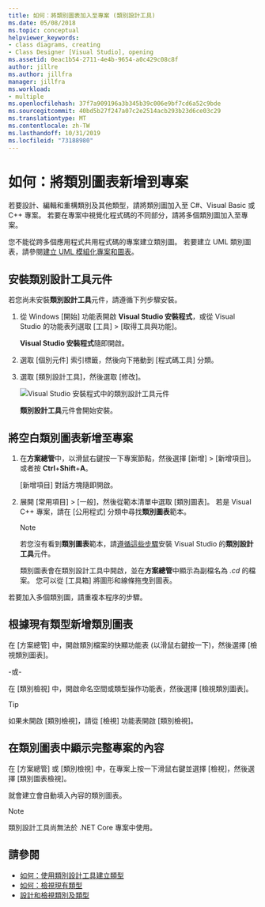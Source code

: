 ```yaml
---
title: 如何：將類別圖表加入至專案 (類別設計工具)
ms.date: 05/08/2018
ms.topic: conceptual
helpviewer_keywords:
- class diagrams, creating
- Class Designer [Visual Studio], opening
ms.assetid: 0eac1b54-2711-4e4b-9654-a0c429c08c8f
author: jillre
ms.author: jillfra
manager: jillfra
ms.workload:
- multiple
ms.openlocfilehash: 37f7a909196a3b345b39c006e9bf7cd6a52c9bde
ms.sourcegitcommit: 40bd5b27f247a07c2e2514acb293b23d6ce03c29
ms.translationtype: MT
ms.contentlocale: zh-TW
ms.lasthandoff: 10/31/2019
ms.locfileid: "73188980"
---
```

# <a name="how-to-add-class-diagrams-to-projects"></a>如何：將類別圖表新增到專案

若要設計、編輯和重構類別及其他類型，請將類別圖加入至 C#、Visual Basic 或 C++ 專案。 若要在專案中視覺化程式碼的不同部分，請將多個類別圖加入至專案。

您不能從跨多個應用程式共用程式碼的專案建立類別圖。 若要建立 UML 類別圖表，請參閱[建立 UML 模組化專案和圖表](../../modeling/what-s-new-for-design-in-visual-studio.md)。

## <a name="install-the-class-designer-component"></a>安裝類別設計工具元件

若您尚未安裝**類別設計工具**元件，請遵循下列步驟安裝。

1. 從 Windows [開始] 功能表開啟 **Visual Studio 安裝程式**，或從 Visual Studio 的功能表列選取 [工具] > [取得工具與功能]。

   **Visual Studio 安裝程式**隨即開啟。

1. 選取 [個別元件] 索引標籤，然後向下捲動到 [程式碼工具] 分類。

1. 選取 [類別設計工具]，然後選取 [修改]。

   ![Visual Studio 安裝程式中的類別設計工具元件](media/class-designer-component.png)

   **類別設計工具**元件會開始安裝。

## <a name="add-a-blank-class-diagram-to-a-project"></a>將空白類別圖表新增至專案

1. 在**方案總管**中，以滑鼠右鍵按一下專案節點，然後選擇 [新增] > [新增項目]。 或者按 **Ctrl**+**Shift**+**A**。

   [新增項目] 對話方塊隨即開啟。

2. 展開 [常用項目] > [一般]，然後從範本清單中選取 [類別圖表]。 若是 Visual C++ 專案，請在 [公用程式] 分類中尋找**類別圖表**範本。

   > [!NOTE]
   > 若您沒有看到**類別圖表**範本，請[遵循這些步驟](#install-the-class-designer-component)安裝 Visual Studio 的**類別設計工具**元件。

   類別圖表會在類別設計工具中開啟，並在**方案總管**中顯示為副檔名為 *.cd* 的檔案。 您可以從 [工具箱] 將圖形和線條拖曳到圖表。

若要加入多個類別圖，請重複本程序的步驟。

## <a name="add-a-class-diagram-based-on-existing-types"></a>根據現有類型新增類別圖表

在 [方案總管] 中，開啟類別檔案的快顯功能表 (以滑鼠右鍵按一下)，然後選擇 [檢視類別圖表]。

-或-

在 [類別檢視] 中，開啟命名空間或類型操作功能表，然後選擇 [檢視類別圖表]。

> [!TIP]
> 如果未開啟 [類別檢視]，請從 [檢視] 功能表開啟 [類別檢視]。

## <a name="to-display-the-contents-of-a-complete-project-in-a-class-diagram"></a>在類別圖表中顯示完整專案的內容

在 [方案總管] 或 [類別檢視] 中，在專案上按一下滑鼠右鍵並選擇 [檢視]，然後選擇 [類別圖表檢視]。

就會建立會自動填入內容的類別圖表。

> [!NOTE]
> 類別設計工具尚無法於 .NET Core 專案中使用。

## <a name="see-also"></a>請參閱

- [如何：使用類別設計工具建立類型](how-to-create-types.md)
- [如何：檢視現有類型](how-to-view-existing-types.md)
- [設計和檢視類別及類型](designing-and-viewing-classes-and-types.md)

